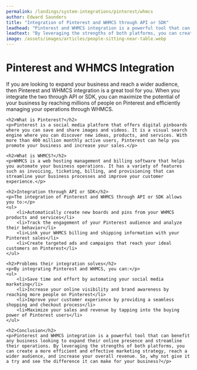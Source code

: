```yaml
---
permalink: /landings/system-integrations/pinterest/whmcs
author: Edward Saunders
title: "Integration of Pinterest and WHMCS through API or SDK"
leadhead: "Pinterest and WHMCS integration is a powerful tool that can benefit any business looking to expand their online presence and streamline their operations"
leadtext: "By leveraging the strengths of both platforms, you can create a more efficient and effective marketing strategy, reach a wider audience, and increase your overall revenue. So, why not give it a try and see the difference it can make for your business?"
image: /assets/images/articles/people-sitting-near-table.webp
---
```

<div class="arttext">	<h1>Pinterest and WHMCS Integration</h1>
	<p>If you are looking to expand your business and reach a wider audience, then Pinterest and WHMCS integration is a great tool for you. When you integrate the two through API or SDK, you can maximize the potential of your business by reaching millions of people on Pinterest and efficiently managing your operations through WHMCS.</p>

	<h2>What is Pinterest?</h2>
	<p>Pinterest is a social media platform that offers digital pinboards where you can save and share images and videos. It is a visual search engine where you can discover new ideas, products, and services. With more than 400 million monthly active users, Pinterest can help you promote your business and increase your sales.</p>

	<h2>What is WHMCS?</h2>
	<p>WHMCS is a web hosting management and billing software that helps you automate your business operations. It has a variety of features such as invoicing, ticketing, billing, and provisioning that can streamline your business processes and improve your customer experience.</p>

	<h2>Integration through API or SDK</h2>
	<p>The integration of Pinterest and WHMCS through API or SDK allows you to:</p>
	<ul>
		<li>Automatically create new boards and pins from your WHMCS products and services</li>
		<li>Track the engagement of your Pinterest audience and analyze their behavior</li>
		<li>Link your WHMCS billing and shipping information with your Pinterest sales</li>
		<li>Create targeted ads and campaigns that reach your ideal customers on Pinterest</li>
	</ul>

	<h2>Problems their integration solves</h2>
	<p>By integrating Pinterest and WHMCS, you can:</p>
	<ul>
		<li>Save time and effort by automating your social media marketing</li>
		<li>Increase your online visibility and brand awareness by reaching more people on Pinterest</li>
		<li>Improve your customer experience by providing a seamless shopping and checkout process</li>
		<li>Maximize your sales and revenue by tapping into the buying power of Pinterest users</li>
	</ul>

	<h2>Conclusion</h2>
	<p>Pinterest and WHMCS integration is a powerful tool that can benefit any business looking to expand their online presence and streamline their operations. By leveraging the strengths of both platforms, you can create a more efficient and effective marketing strategy, reach a wider audience, and increase your overall revenue. So, why not give it a try and see the difference it can make for your business?</p>
</div>